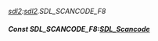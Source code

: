 _[sdl2](../../modules/sdl2/sdl2-module.md):[sdl2](../../modules/sdl2/sdl2-module.md).SDL\_SCANCODE\_F8_
##### Const SDL\_SCANCODE\_F8:[SDL_Scancode](../../modules/sdl2/sdl2-sdl_scancode.md)
